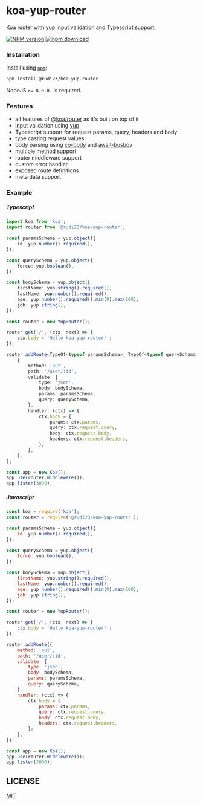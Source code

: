 # koa-yup-router

[Koa] router with [yup] input validation and Typescript support.

[![NPM version][npm-image]][npm-url]
[![npm download][download-image]][download-url]

[npm-image]: https://img.shields.io/npm/v/@rudi23/koa-yup-router.svg?style=flat-square
[npm-url]: https://www.npmjs.com/package/@rudi23/koa-yup-router
[download-image]: https://img.shields.io/npm/dm/@rudi23/koa-yup-router.svg?style=flat-square
[download-url]: https://www.npmjs.com/package/@rudi23/koa-yup-router
[koa]: http://koajs.com
[co-body]: https://github.com/visionmedia/co-body
[await-busboy]: https://github.com/aheckmann/await-busboy
[yup]: https://github.com/jquense/yup
[@koa/router]: https://github.com/koajs/router

### Installation

Install using [`npm`][npm-url]:

```bash
npm install @rudi23/koa-yup-router
```

NodeJS `>= 8.0.0.` is required.

### Features

-   all features of [@koa/router][] as it's built on top of it
-   input validation using [yup][]
-   Typescript support for request params, query, headers and body
-   type casting request values
-   body parsing using [co-body][] and [await-busboy][]
-   multiple method support
-   router middleware support
-   custom error handler
-   exposed route definitions
-   meta data support

### Example

##### Typescript

```ts
import koa from 'koa';
import router from '@rudi23/koa-yup-router';

const paramsSchema = yup.object({
    id: yup.number().required(),
});

const querySchema = yup.object({
    force: yup.boolean(),
});

const bodySchema = yup.object({
    firstName: yup.string().required(),
    lastName: yup.number().required(),
    age: yup.number().required().min(0).max(100),
    job: yup.string(),
});

const router = new YupRouter();

router.get('/', (ctx, next) => {
    ctx.body = 'Hello koa-yup-router!';
});

router.addRoute<TypeOf<typeof paramsSchema>, TypeOf<typeof querySchema>, TypeOf<typeof bodySchema>>(
    {
        method: 'put',
        path: '/user/:id',
        validate: {
            type: 'json',
            body: bodySchema,
            params: paramsSchema,
            query: querySchema,
        },
        handler: (ctx) => {
            ctx.body = {
                params: ctx.params,
                query: ctx.request.query,
                body: ctx.request.body,
                headers: ctx.request.headers,
            };
        },
    },
);

const app = new Koa();
app.use(router.middleware());
app.listen(3000);
```

##### Javascript

```js
const koa = require('koa');
const router = require('@rudi23/koa-yup-router');

const paramsSchema = yup.object({
    id: yup.number().required(),
});

const querySchema = yup.object({
    force: yup.boolean(),
});

const bodySchema = yup.object({
    firstName: yup.string().required(),
    lastName: yup.number().required(),
    age: yup.number().required().min(0).max(100),
    job: yup.string(),
});

const router = new YupRouter();

router.get('/', (ctx, next) => {
    ctx.body = 'Hello koa-yup-router!';
});

router.addRoute({
    method: 'put',
    path: '/user/:id',
    validate: {
        type: 'json',
        body: bodySchema,
        params: paramsSchema,
        query: querySchema,
    },
    handler: (ctx) => {
        ctx.body = {
            params: ctx.params,
            query: ctx.request.query,
            body: ctx.request.body,
            headers: ctx.request.headers,
        };
    },
});

const app = new Koa();
app.use(router.middleware());
app.listen(3000);
```

## LICENSE

[MIT](https://github.com/rudi23/koa-yup-router/blob/master/LICENSE)

